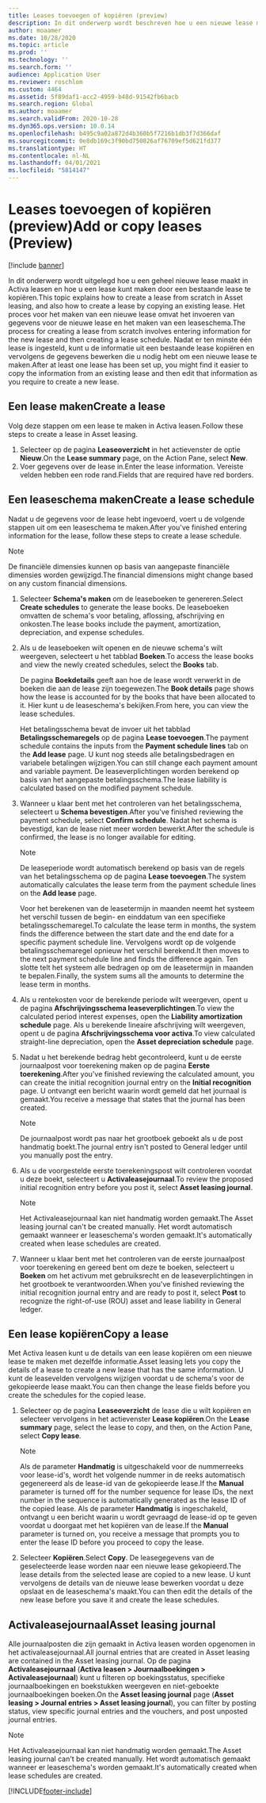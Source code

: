 ```yaml
---
title: Leases toevoegen of kopiëren (preview)
description: In dit onderwerp wordt beschreven hoe u een nieuwe lease maakt door informatie in te voeren in Activa leasen of door gegevens uit een bestaande lease te kopiëren.
author: moaamer
ms.date: 10/28/2020
ms.topic: article
ms.prod: ''
ms.technology: ''
ms.search.form: ''
audience: Application User
ms.reviewer: roschlom
ms.custom: 4464
ms.assetid: 5f89daf1-acc2-4959-b48d-91542fb6bacb
ms.search.region: Global
ms.author: moaamer
ms.search.validFrom: 2020-10-28
ms.dyn365.ops.version: 10.0.14
ms.openlocfilehash: b495c9a02a872d4b360b5f7216b1db3f7d366daf
ms.sourcegitcommit: 0e8db169c3f90bd750826af76709ef5d621fd377
ms.translationtype: HT
ms.contentlocale: nl-NL
ms.lasthandoff: 04/01/2021
ms.locfileid: "5814147"
---
```

# <a name="add-or-copy-leases-preview"></a><span data-ttu-id="5ce83-103">Leases toevoegen of kopiëren (preview)</span><span class="sxs-lookup"><span data-stu-id="5ce83-103">Add or copy leases (Preview)</span></span>

[!include [banner](../includes/banner.md)]

<span data-ttu-id="5ce83-104">In dit onderwerp wordt uitgelegd hoe u een geheel nieuwe lease maakt in Activa leasen en hoe u een lease kunt maken door een bestaande lease te kopiëren.</span><span class="sxs-lookup"><span data-stu-id="5ce83-104">This topic explains how to create a lease from scratch in Asset leasing, and also how to create a lease by copying an existing lease.</span></span> <span data-ttu-id="5ce83-105">Het proces voor het maken van een nieuwe lease omvat het invoeren van gegevens voor de nieuwe lease en het maken van een leaseschema.</span><span class="sxs-lookup"><span data-stu-id="5ce83-105">The process for creating a lease from scratch involves entering information for the new lease and then creating a lease schedule.</span></span> <span data-ttu-id="5ce83-106">Nadat er ten minste één lease is ingesteld, kunt u de informatie uit een bestaande lease kopiëren en vervolgens de gegevens bewerken die u nodig hebt om een nieuwe lease te maken.</span><span class="sxs-lookup"><span data-stu-id="5ce83-106">After at least one lease has been set up, you might find it easier to copy the information from an existing lease and then edit that information as you require to create a new lease.</span></span>

## <a name="create-a-lease"></a><span data-ttu-id="5ce83-107">Een lease maken</span><span class="sxs-lookup"><span data-stu-id="5ce83-107">Create a lease</span></span>

<span data-ttu-id="5ce83-108">Volg deze stappen om een lease te maken in Activa leasen.</span><span class="sxs-lookup"><span data-stu-id="5ce83-108">Follow these steps to create a lease in Asset leasing.</span></span>

1. <span data-ttu-id="5ce83-109">Selecteer op de pagina **Leaseoverzicht** in het actievenster de optie **Nieuw**.</span><span class="sxs-lookup"><span data-stu-id="5ce83-109">On the **Lease summary** page, on the Action Pane, select **New**.</span></span>
2. <span data-ttu-id="5ce83-110">Voer gegevens over de lease in.</span><span class="sxs-lookup"><span data-stu-id="5ce83-110">Enter the lease information.</span></span> <span data-ttu-id="5ce83-111">Vereiste velden hebben een rode rand.</span><span class="sxs-lookup"><span data-stu-id="5ce83-111">Fields that are required have red borders.</span></span>

## <a name="create-a-lease-schedule"></a><span data-ttu-id="5ce83-112">Een leaseschema maken</span><span class="sxs-lookup"><span data-stu-id="5ce83-112">Create a lease schedule</span></span>

<span data-ttu-id="5ce83-113">Nadat u de gegevens voor de lease hebt ingevoerd, voert u de volgende stappen uit om een leaseschema te maken.</span><span class="sxs-lookup"><span data-stu-id="5ce83-113">After you've finished entering information for the lease, follow these steps to create a lease schedule.</span></span>

> [!NOTE]
> <span data-ttu-id="5ce83-114">De financiële dimensies kunnen op basis van aangepaste financiële dimensies worden gewijzigd.</span><span class="sxs-lookup"><span data-stu-id="5ce83-114">The financial dimensions might change based on any custom financial dimensions.</span></span>

1. <span data-ttu-id="5ce83-115">Selecteer **Schema's maken** om de leaseboeken te genereren.</span><span class="sxs-lookup"><span data-stu-id="5ce83-115">Select **Create schedules** to generate the lease books.</span></span> <span data-ttu-id="5ce83-116">De leaseboeken omvatten de schema's voor betaling, aflossing, afschrijving en onkosten.</span><span class="sxs-lookup"><span data-stu-id="5ce83-116">The lease books include the payment, amortization, depreciation, and expense schedules.</span></span>
2. <span data-ttu-id="5ce83-117">Als u de leaseboeken wilt openen en de nieuwe schema's wilt weergeven, selecteert u het tabblad **Boeken**.</span><span class="sxs-lookup"><span data-stu-id="5ce83-117">To access the lease books and view the newly created schedules, select the **Books** tab.</span></span>

    <span data-ttu-id="5ce83-118">De pagina **Boekdetails** geeft aan hoe de lease wordt verwerkt in de boeken die aan de lease zijn toegewezen.</span><span class="sxs-lookup"><span data-stu-id="5ce83-118">The **Book details** page shows how the lease is accounted for by the books that have been allocated to it.</span></span> <span data-ttu-id="5ce83-119">Hier kunt u de leaseschema's bekijken.</span><span class="sxs-lookup"><span data-stu-id="5ce83-119">From here, you can view the lease schedules.</span></span>

    <span data-ttu-id="5ce83-120">Het betalingsschema bevat de invoer uit het tabblad **Betalingsschemaregels** op de pagina **Lease toevoegen**.</span><span class="sxs-lookup"><span data-stu-id="5ce83-120">The payment schedule contains the inputs from the **Payment schedule lines** tab on the **Add lease** page.</span></span> <span data-ttu-id="5ce83-121">U kunt nog steeds alle betalingsbedragen en variabele betalingen wijzigen.</span><span class="sxs-lookup"><span data-stu-id="5ce83-121">You can still change each payment amount and variable payment.</span></span> <span data-ttu-id="5ce83-122">De leaseverplichtingen worden berekend op basis van het aangepaste betalingsschema.</span><span class="sxs-lookup"><span data-stu-id="5ce83-122">The lease liability is calculated based on the modified payment schedule.</span></span>

4. <span data-ttu-id="5ce83-123">Wanneer u klaar bent met het controleren van het betalingsschema, selecteert u **Schema bevestigen**.</span><span class="sxs-lookup"><span data-stu-id="5ce83-123">After you've finished reviewing the payment schedule, select **Confirm schedule**.</span></span> <span data-ttu-id="5ce83-124">Nadat het schema is bevestigd, kan de lease niet meer worden bewerkt.</span><span class="sxs-lookup"><span data-stu-id="5ce83-124">After the schedule is confirmed, the lease is no longer available for editing.</span></span>

    > [!NOTE]
    > <span data-ttu-id="5ce83-125">De leaseperiode wordt automatisch berekend op basis van de regels van het betalingsschema op de pagina **Lease toevoegen**.</span><span class="sxs-lookup"><span data-stu-id="5ce83-125">The system automatically calculates the lease term from the payment schedule lines on the **Add lease** page.</span></span>
    >
    > <span data-ttu-id="5ce83-126">Voor het berekenen van de leasetermijn in maanden neemt het systeem het verschil tussen de begin- en einddatum van een specifieke betalingsschemaregel.</span><span class="sxs-lookup"><span data-stu-id="5ce83-126">To calculate the lease term in months, the system finds the difference between the start date and the end date for a specific payment schedule line.</span></span> <span data-ttu-id="5ce83-127">Vervolgens wordt op de volgende betalingsschemaregel opnieuw het verschil berekend.</span><span class="sxs-lookup"><span data-stu-id="5ce83-127">It then moves to the next payment schedule line and finds the difference again.</span></span> <span data-ttu-id="5ce83-128">Ten slotte telt het systeem alle bedragen op om de leasetermijn in maanden te bepalen.</span><span class="sxs-lookup"><span data-stu-id="5ce83-128">Finally, the system sums all the amounts to determine the lease term in months.</span></span>

5. <span data-ttu-id="5ce83-129">Als u rentekosten voor de berekende periode wilt weergeven, opent u de pagina **Afschrijvingsschema leaseverplichtingen**.</span><span class="sxs-lookup"><span data-stu-id="5ce83-129">To view the calculated period interest expenses, open the **Liability amortization schedule** page.</span></span> <span data-ttu-id="5ce83-130">Als u berekende lineaire afschrijving wilt weergeven, opent u de pagina **Afschrijvingsschema voor activa**.</span><span class="sxs-lookup"><span data-stu-id="5ce83-130">To view calculated straight-line depreciation, open the **Asset depreciation schedule** page.</span></span>
6. <span data-ttu-id="5ce83-131">Nadat u het berekende bedrag hebt gecontroleerd, kunt u de eerste journaalpost voor toerekening maken op de pagina **Eerste toerekening**.</span><span class="sxs-lookup"><span data-stu-id="5ce83-131">After you've finished reviewing the calculated amount, you can create the initial recognition journal entry on the **Initial recognition** page.</span></span> <span data-ttu-id="5ce83-132">U ontvangt een bericht waarin wordt gemeld dat het journaal is gemaakt.</span><span class="sxs-lookup"><span data-stu-id="5ce83-132">You receive a message that states that the journal has been created.</span></span>

    > [!NOTE]
    > <span data-ttu-id="5ce83-133">De journaalpost wordt pas naar het grootboek geboekt als u de post handmatig boekt.</span><span class="sxs-lookup"><span data-stu-id="5ce83-133">The journal entry isn't posted to General ledger until you manually post the entry.</span></span>

7. <span data-ttu-id="5ce83-134">Als u de voorgestelde eerste toerekeningspost wilt controleren voordat u deze boekt, selecteert u **Activaleasejournaal**.</span><span class="sxs-lookup"><span data-stu-id="5ce83-134">To review the proposed initial recognition entry before you post it, select **Asset leasing journal**.</span></span>

    > [!NOTE]
    > <span data-ttu-id="5ce83-135">Het Activaleasejournaal kan niet handmatig worden gemaakt.</span><span class="sxs-lookup"><span data-stu-id="5ce83-135">The Asset leasing journal can't be created manually.</span></span> <span data-ttu-id="5ce83-136">Het wordt automatisch gemaakt wanneer er leaseschema's worden gemaakt.</span><span class="sxs-lookup"><span data-stu-id="5ce83-136">It's automatically created when lease schedules are created.</span></span>

8. <span data-ttu-id="5ce83-137">Wanneer u klaar bent met het controleren van de eerste journaalpost voor toerekening en gereed bent om deze te boeken, selecteert u **Boeken** om het activum met gebruiksrecht en de leaseverplichtingen in het grootboek te verantwoorden.</span><span class="sxs-lookup"><span data-stu-id="5ce83-137">When you've finished reviewing the initial recognition journal entry and are ready to post it, select **Post** to recognize the right-of-use (ROU) asset and lease liability in General ledger.</span></span>

## <a name="copy-a-lease"></a><span data-ttu-id="5ce83-138">Een lease kopiëren</span><span class="sxs-lookup"><span data-stu-id="5ce83-138">Copy a lease</span></span>

<span data-ttu-id="5ce83-139">Met Activa leasen kunt u de details van een lease kopiëren om een nieuwe lease te maken met dezelfde informatie.</span><span class="sxs-lookup"><span data-stu-id="5ce83-139">Asset leasing lets you copy the details of a lease to create a new lease that has the same information.</span></span> <span data-ttu-id="5ce83-140">U kunt de leasevelden vervolgens wijzigen voordat u de schema's voor de gekopieerde lease maakt.</span><span class="sxs-lookup"><span data-stu-id="5ce83-140">You can then change the lease fields before you create the schedules for the copied lease.</span></span>

1. <span data-ttu-id="5ce83-141">Selecteer op de pagina **Leaseoverzicht** de lease die u wilt kopiëren en selecteer vervolgens in het actievenster **Lease kopiëren**.</span><span class="sxs-lookup"><span data-stu-id="5ce83-141">On the **Lease summary** page, select the lease to copy, and then, on the Action Pane, select **Copy lease**.</span></span>

    > [!NOTE]
    > <span data-ttu-id="5ce83-142">Als de parameter **Handmatig** is uitgeschakeld voor de nummerreeks voor lease-id's, wordt het volgende nummer in de reeks automatisch gegenereerd als de lease-id van de gekopieerde lease.</span><span class="sxs-lookup"><span data-stu-id="5ce83-142">If the **Manual** parameter is turned off for the number sequence for lease IDs, the next number in the sequence is automatically generated as the lease ID of the copied lease.</span></span> <span data-ttu-id="5ce83-143">Als de parameter **Handmatig** is ingeschakeld, ontvangt u een bericht waarin u wordt gevraagd de lease-id op te geven voordat u doorgaat met het kopiëren van de lease.</span><span class="sxs-lookup"><span data-stu-id="5ce83-143">If the **Manual** parameter is turned on, you receive a message that prompts you to enter the lease ID before you proceed to copy the lease.</span></span>

2. <span data-ttu-id="5ce83-144">Selecteer **Kopiëren**.</span><span class="sxs-lookup"><span data-stu-id="5ce83-144">Select **Copy**.</span></span> <span data-ttu-id="5ce83-145">De leasegegevens van de geselecteerde lease worden naar een nieuwe lease gekopieerd.</span><span class="sxs-lookup"><span data-stu-id="5ce83-145">The lease details from the selected lease are copied to a new lease.</span></span> <span data-ttu-id="5ce83-146">U kunt vervolgens de details van de nieuwe lease bewerken voordat u deze opslaat en de leaseschema's maakt.</span><span class="sxs-lookup"><span data-stu-id="5ce83-146">You can then edit the details of the new lease before you save it and create the lease schedules.</span></span>

## <a name="asset-leasing-journal"></a><span data-ttu-id="5ce83-147">Activaleasejournaal</span><span class="sxs-lookup"><span data-stu-id="5ce83-147">Asset leasing journal</span></span>

<span data-ttu-id="5ce83-148">Alle journaalposten die zijn gemaakt in Activa leasen worden opgenomen in het activaleasejournaal.</span><span class="sxs-lookup"><span data-stu-id="5ce83-148">All journal entries that are created in Asset leasing are contained in the Asset leasing journal.</span></span> <span data-ttu-id="5ce83-149">Op de pagina **Activaleasejournaal** (**Activa leasen \> Journaalboekingen \> Activaleasejournaal**) kunt u filteren op boekingsstatus, specifieke journaalboekingen en boekstukken weergeven en niet-geboekte journaalboekingen boeken.</span><span class="sxs-lookup"><span data-stu-id="5ce83-149">On the **Asset leasing journal** page (**Asset leasing \> Journal entries \> Asset leasing journal**), you can filter by posting status, view specific journal entries and the vouchers, and post unposted journal entries.</span></span>

> [!NOTE]
> <span data-ttu-id="5ce83-150">Het Activaleasejournaal kan niet handmatig worden gemaakt.</span><span class="sxs-lookup"><span data-stu-id="5ce83-150">The Asset leasing journal can't be created manually.</span></span> <span data-ttu-id="5ce83-151">Het wordt automatisch gemaakt wanneer er leaseschema's worden gemaakt.</span><span class="sxs-lookup"><span data-stu-id="5ce83-151">It's automatically created when lease schedules are created.</span></span>


[!INCLUDE[footer-include](../../includes/footer-banner.md)]